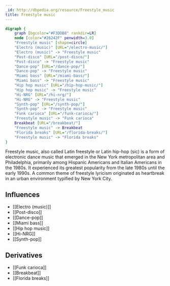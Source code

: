 ```yaml
---
_id: http://dbpedia.org/resource/Freestyle_music
title: Freestyle music
---
```


```dot
digraph {
	graph [bgcolor="#F3DDB8" rankdir=LR]
	node [color="#26242F" penwidth=3.0]
	"Freestyle music" [shape=circle]
	"Electro (music)" [URL="/electro-music/"]
	"Electro (music)" -> "Freestyle music"
	"Post-disco" [URL="/post-disco/"]
	"Post-disco" -> "Freestyle music"
	"Dance-pop" [URL="/dance-pop/"]
	"Dance-pop" -> "Freestyle music"
	"Miami bass" [URL="/miami-bass/"]
	"Miami bass" -> "Freestyle music"
	"Hip hop music" [URL="/hip-hop-music/"]
	"Hip hop music" -> "Freestyle music"
	"Hi-NRG" [URL="/hi-nrg/"]
	"Hi-NRG" -> "Freestyle music"
	"Synth-pop" [URL="/synth-pop/"]
	"Synth-pop" -> "Freestyle music"
	"Funk carioca" [URL="/funk-carioca/"]
	"Freestyle music" -> "Funk carioca"
	Breakbeat [URL="/breakbeat/"]
	"Freestyle music" -> Breakbeat
	"Florida breaks" [URL="/florida-breaks/"]
	"Freestyle music" -> "Florida breaks"
}
```

Freestyle music, also called Latin freestyle or Latin hip-hop (sic) is a form of electronic dance music that emerged in the New York metropolitan area and Philadelphia, primarily among Hispanic Americans and Italian Americans in the 1980s. It experienced its greatest popularity from the late 1980s until the early 1990s. A common theme of freestyle lyricism originated as heartbreak in an urban environment typified by New York City.

## Influences

- [[Electro (music)]]
- [[Post-disco]]
- [[Dance-pop]]
- [[Miami bass]]
- [[Hip hop music]]
- [[Hi-NRG]]
- [[Synth-pop]]

## Derivatives

- [[Funk carioca]]
- [[Breakbeat]]
- [[Florida breaks]]
